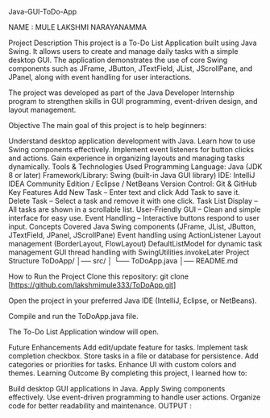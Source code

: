 Java-GUI-ToDo-App

NAME : MULE LAKSHMI NARAYANAMMA

Project Description
This project is a To-Do List Application built using Java Swing. It allows users to create and manage daily tasks with a simple desktop GUI. The application demonstrates the use of core Swing components such as JFrame, JButton, JTextField, JList, JScrollPane, and JPanel, along with event handling for user interactions.

The project was developed as part of the Java Developer Internship program to strengthen skills in GUI programming, event-driven design, and layout management.

Objective
The main goal of this project is to help beginners:

Understand desktop application development with Java.
Learn how to use Swing components effectively.
Implement event listeners for button clicks and actions.
Gain experience in organizing layouts and managing tasks dynamically.
Tools & Technologies Used
Programming Language: Java (JDK 8 or later)
Framework/Library: Swing (built-in Java GUI library)
IDE: IntelliJ IDEA Community Edition / Eclipse / NetBeans
Version Control: Git & GitHub
Key Features
Add New Task – Enter text and click Add Task to save it.
Delete Task – Select a task and remove it with one click.
Task List Display – All tasks are shown in a scrollable list.
User-Friendly GUI – Clean and simple interface for easy use.
Event Handling – Interactive buttons respond to user input.
Concepts Covered
Java Swing components (JFrame, JList, JButton, JTextField, JPanel, JScrollPane)
Event handling using ActionListener
Layout management (BorderLayout, FlowLayout)
DefaultListModel for dynamic task management
GUI thread handling with SwingUtilities.invokeLater
Project Structure
ToDoApp/ │── src/ │ └── ToDoApp.java │── README.md

How to Run the Project
Clone this repository: git clone [https://github.com/lakshmimule333/ToDoApp.git]

Open the project in your preferred Java IDE (IntelliJ, Eclipse, or NetBeans).

Compile and run the ToDoApp.java file.

The To-Do List Application window will open.

Future Enhancements
Add edit/update feature for tasks.
Implement task completion checkbox.
Store tasks in a file or database for persistence.
Add categories or priorities for tasks.
Enhance UI with custom colors and themes.
Learning Outcome
By completing this project, I learned how to:

Build desktop GUI applications in Java.
Apply Swing components effectively.
Use event-driven programming to handle user actions.
Organize code for better readability and maintenance.
OUTPUT :
